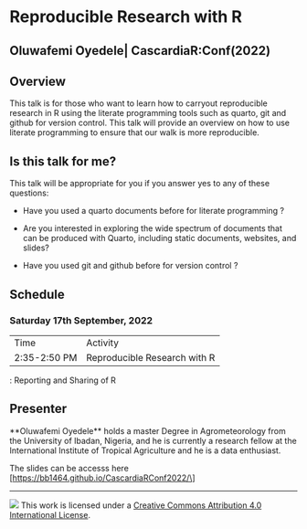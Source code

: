 # Reproducible Research with R

<a href='https://cascadiarconf.com/img/logo_2022.png' align="right" height="139" /></a>

## Oluwafemi Oyedele\| CascardiaR:Conf(2022)

## Overview

This talk is for those who want to learn how to carryout reproducible research in R using the literate programming tools such as quarto, git and github for version control. This talk will provide an overview on how to use literate programming to ensure that our walk is more reproducible.

## Is this talk for me?

This talk will be appropriate for you if you answer yes to any of these questions:

-   Have you used a quarto documents before for literate programming ?

-   Are you interested in exploring the wide spectrum of documents that can be produced with Quarto, including static documents, websites, and slides?

-   Have you used git and github before for version control ?

## Schedule

### Saturday 17th September, 2022

|              |                              |
|--------------|------------------------------|
| Time         | Activity                     |
| 2:35-2:50 PM | Reproducible Research with R |

: Reporting and Sharing of R

## Presenter

\*\*Oluwafemi Oyedele\*\* holds a master Degree in Agrometeorology from the University of Ibadan, Nigeria, and he is currently a research fellow at the International Institute of Tropical Agriculture and he is a data enthusiast.

The slides can be accesss here \[https://bb1464.github.io/CascardiaRConf2022/\]

------------------------------------------------------------------------

![](https://i.creativecommons.org/l/by/4.0/88x31.png) This work is licensed under a [Creative Commons Attribution 4.0 International License](https://creativecommons.org/licenses/by/4.0/).
